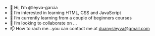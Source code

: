 - 👋 Hi, I’m @leyva-garcia
- 👀 I’m interested in learning HTML, CSS and JavaScript
- 🌱 I’m currently learning from a couple of beginners courses
- 💞️ I’m looking to collaborate on ...
- 📫 How to rach me...you can contact me at duanysleyva@gmail.com

<!---
leyva-garcia/leyva-garcia is a ✨ special ✨ repository because its `README.md` (this file) appears on your GitHub profile.
You can click the Preview link to take a look at your changes.
--->
